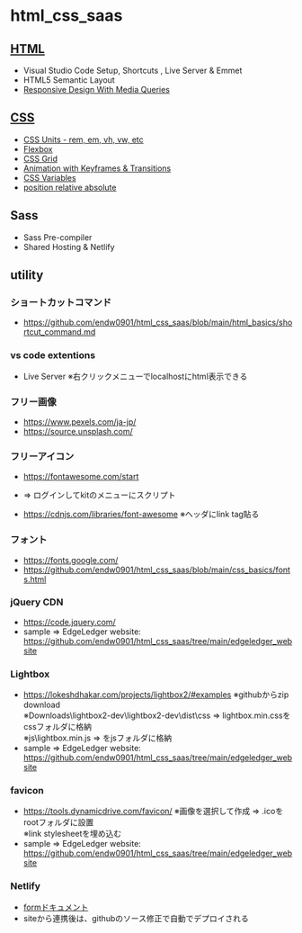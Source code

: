 # html_css_saas

## [HTML](https://github.com/endw0901/html_css_saas/tree/main/html_basics)

- Visual Studio Code Setup, Shortcuts , Live Server & Emmet
- HTML5 Semantic Layout
- [Responsive Design With Media Queries](https://github.com/endw0901/html_css_saas/blob/main/css_basics/responsive.md)

## [CSS](https://github.com/endw0901/html_css_saas/tree/main/css_basics)

- [CSS Units - rem, em, vh, vw, etc](https://github.com/endw0901/html_css_saas/blob/main/css_basics/vh_vw.html)
- [Flexbox](https://github.com/endw0901/html_css_saas/blob/main/css_basics/responsive.md)
- [CSS Grid](https://github.com/endw0901/html_css_saas/tree/main/css_grid)
- [Animation with Keyframes & Transitions](https://github.com/endw0901/html_css_saas/blob/main/css_basics/animation.md)
- [CSS Variables](https://github.com/endw0901/html_css_saas/blob/main/css_basics/variables.html)
- [position relative absolute](https://www.aiship.jp/knowhow/archives/18053)

## Sass

- Sass Pre-compiler
- Shared Hosting & Netlify

## utility

### ショートカットコマンド
- https://github.com/endw0901/html_css_saas/blob/main/html_basics/shortcut_command.md

### vs code extentions

- Live Server ※右クリックメニューでlocalhostにhtml表示できる

### フリー画像

- https://www.pexels.com/ja-jp/
- https://source.unsplash.com/

### フリーアイコン
- https://fontawesome.com/start
- => ログインしてkitのメニューにスクリプト

- https://cdnjs.com/libraries/font-awesome
※ヘッダにlink tag貼る<br>

### フォント
- https://fonts.google.com/
- https://github.com/endw0901/html_css_saas/blob/main/css_basics/fonts.html

### jQuery CDN
- https://code.jquery.com/
- sample => EdgeLedger website: https://github.com/endw0901/html_css_saas/tree/main/edgeledger_website

### Lightbox
- https://lokeshdhakar.com/projects/lightbox2/#examples
※githubからzip download <br>
※Downloads\lightbox2-dev\lightbox2-dev\dist\css => lightbox.min.cssをcssフォルダに格納 <br>
※js\lightbox.min.js => をjsフォルダに格納 <br>
- sample => EdgeLedger website: https://github.com/endw0901/html_css_saas/tree/main/edgeledger_website

### favicon
- https://tools.dynamicdrive.com/favicon/
※画像を選択して作成 => .icoをrootフォルダに設置 <br>
※link stylesheetを埋め込む <br>
- sample => EdgeLedger website: https://github.com/endw0901/html_css_saas/tree/main/edgeledger_website

### Netlify
- [formドキュメント](https://docs.netlify.com/forms/setup/)
- siteから連携後は、githubのソース修正で自動でデプロイされる 
